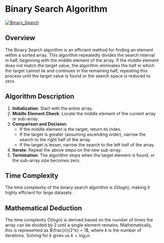 # Binary Search Algorithm
[![Binary_Search](https://tenor.com/view/binary-search-sequence-search-gif-20595028)](https://media1.tenor.com/m/Jl0YrqxnHmAAAAAd/binary-search-sequence-search.gif)
## Overview
The Binary Search algorithm is an efficient method for finding an element within a sorted array. This algorithm repeatedly divides the search interval in half, beginning with the middle element of the array. If the middle element does not match the target value, the algorithm eliminates the half in which the target cannot lie and continues in the remaining half, repeating this process until the target value is found or the search space is reduced to zero.

## Algorithm Description
1. **Initialization**: Start with the entire array.
2. **Middle Element Check**: Locate the middle element of the current array or sub-array.
3. **Comparison and Decision**:
   - If the middle element is the target, return its index.
   - If the target is greater (assuming ascending order), narrow the search to the right half of the array.
   - If the target is lesser, narrow the search to the left half of the array.
4. **Iterate**: Repeat the above steps on the new sub-array.
5. **Termination**: The algorithm stops when the target element is found, or the sub-array size becomes zero.

## Time Complexity
The time complexity of the binary search algorithm is $O(log n)$, making it highly efficient for large datasets.

## Mathematical Deduction
The time complexity $O(log n)$ is derived based on the number of times the array can be divided by 2 until a single element remains. Mathematically, this is represented as $\frac{n}{2^k} = 1$, where $k$ is the number of iterations. Solving for $k$ gives us $k = log₂n$.
